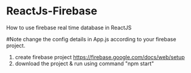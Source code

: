 # ReactJs-Firebase
How to use firebase real time database in ReactJS

#Note change the config details in App.js according to your firebase project.
1. create firebase project https://firebase.google.com/docs/web/setup
2. download the project & run using command "npm start"
